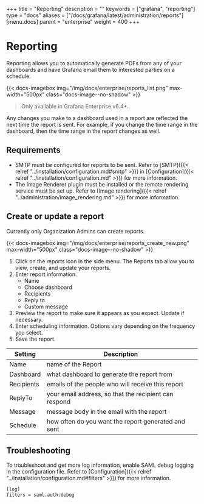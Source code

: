 +++
title = "Reporting"
description = ""
keywords = ["grafana", "reporting"]
type = "docs"
aliases = ["/docs/grafana/latest/administration/reports"]
[menu.docs]
parent = "enterprise"
weight = 400
+++

# Reporting

Reporting allows you to automatically generate PDFs from any of your dashboards and have Grafana email them to interested parties on a schedule.

{{< docs-imagebox img="/img/docs/enterprise/reports_list.png" max-width="500px" class="docs-image--no-shadow" >}}

> Only available in Grafana Enterprise v6.4+.

Any changes you make to a dashboard used in a report are reflected the next time the report is sent. For example, if you change the time range in the dashboard, then the time range in the report changes as well.

## Requirements

* SMTP must be configured for reports to be sent. Refer to [SMTP]({{< relref "../installation/configuration.md#smtp" >}}) in [Configuration]({{< relref "../installation/configuration.md" >}}) for more information.
* The Image Renderer plugin must be installed or the remote rendering service must be set up. Refer to [Image rendering]({{< relref "../administration/image_rendering.md" >}}) for more information.

## Create or update a report

Currently only Organization Admins can create reports.

{{< docs-imagebox img="/img/docs/enterprise/reports_create_new.png" max-width="500px" class="docs-image--no-shadow" >}}

1. Click on the reports icon in the side menu. The Reports tab allow you to view, create, and update your reports.
1. Enter report information.
   * Name
   * Choose dashboard
   * Recipients
   * Reply to
   * Custom message 
1. Preview the report to make sure it appears as you expect. Update if necessary.
1. Enter scheduling information. Options vary depending on the frequency you select.
1. Save the report.





| Setting       | Description                                                       |
| --------------|------------------------------------------------------------------ |
| Name          | name of the Report                                                |
| Dashboard     | what dashboard to generate the report from                        |
| Recipients    | emails of the people who will receive this report                 |
| ReplyTo       | your email address, so that the recipient can respond             |
| Message       | message body in the email with the report                         |
| Schedule      | how often do you want the report generated and sent               |

## Troubleshooting

To troubleshoot and get more log information, enable SAML debug logging in the configuration file. Refer to [Configuration]({{< relref "../installation/configuration.md#filters" >}}) for more information.

```bash
[log]
filters = saml.auth:debug
```

